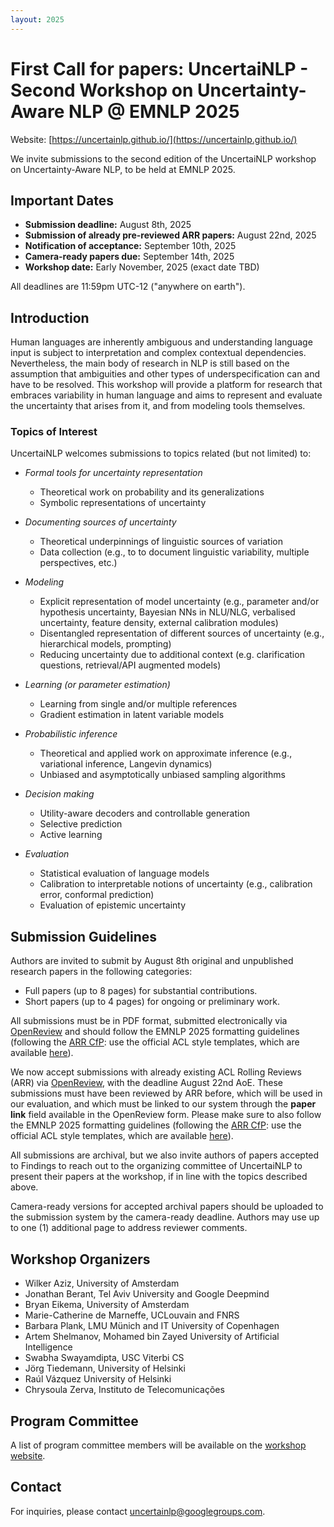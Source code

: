 ```yaml
---
layout: 2025
---
```


# First Call for papers: UncertaiNLP - Second Workshop on Uncertainty-Aware NLP @ EMNLP 2025
Website: [https://uncertainlp.github.io/](https://uncertainlp.github.io/)

We invite submissions to the second edition of the UncertaiNLP workshop on Uncertainty-Aware NLP, to be held at EMNLP 2025.


## Important Dates
- **Submission deadline:** August 8th, 2025
- **Submission of already pre-reviewed ARR papers:** August 22nd, 2025
- **Notification of acceptance:** September 10th, 2025
- **Camera-ready papers due:** September 14th, 2025
- **Workshop date:** Early November, 2025 (exact date TBD)

All deadlines are 11:59pm UTC-12 ("anywhere on earth").

## Introduction
Human languages are inherently ambiguous and understanding language input is subject to interpretation and complex contextual dependencies. Nevertheless, the main body of research in NLP is still based on the assumption that ambiguities and other types of underspecification can and have to be resolved. This workshop will provide a platform for research that embraces variability in human language and aims to represent and evaluate the uncertainty that arises from it, and from modeling tools themselves.

### Topics of Interest
UncertaiNLP welcomes submissions to topics related (but not limited) to:

- *Formal tools for uncertainty representation*
  - Theoretical work on probability and its generalizations
  - Symbolic representations of uncertainty

- *Documenting sources of uncertainty*
  - Theoretical underpinnings of linguistic sources of variation
  - Data collection (e.g., to to document linguistic variability, multiple perspectives, etc.)
 
- *Modeling*
  - Explicit representation of model uncertainty (e.g., parameter and/or hypothesis uncertainty, Bayesian NNs in NLU/NLG, verbalised uncertainty, feature density, external calibration modules)
  - Disentangled representation of different sources of uncertainty (e.g., hierarchical models, prompting)
  - Reducing uncertainty due to additional context (e.g. clarification questions, retrieval/API augmented models)

- *Learning (or parameter estimation)*
  - Learning from single and/or multiple references
  - Gradient estimation in latent variable models
 
- *Probabilistic inference*
  - Theoretical and applied work on approximate inference (e.g., variational inference, Langevin dynamics)
  - Unbiased and asymptotically unbiased sampling algorithms
 
- *Decision making*
  - Utility-aware decoders and controllable generation
  - Selective prediction
  - Active learning

- *Evaluation*
  - Statistical evaluation of language models
  - Calibration to interpretable notions of uncertainty (e.g., calibration error, conformal prediction)
  - Evaluation of epistemic uncertainty

## Submission Guidelines
Authors are invited to submit by August 8th original and unpublished research papers in the following categories:

- Full papers (up to 8 pages) for substantial contributions.
- Short papers (up to 4 pages) for ongoing or preliminary work.

All submissions must be in PDF format, submitted electronically via [OpenReview](https://openreview.net/group?id=EMNLP/2025/Workshop/UncertaiNLP) and should follow the EMNLP 2025 formatting guidelines (following the [ARR CfP](https://aclrollingreview.org/cfp): use the official ACL style templates, which are available [here](https://github.com/acl-org/acl-style-files)).

We now accept submissions with already existing ACL Rolling Reviews (ARR) via [OpenReview](https://openreview.net/group?id=EMNLP/2025/Workshop/UncertaiNLP_ARR_Commitment), with the deadline August 22nd AoE. These submissions must have been reviewed by ARR before, which will be used in our evaluation, and which must be linked to our system through the **paper link** field available in the OpenReview form. Please make sure to also follow the EMNLP 2025 formatting guidelines (following the [ARR CfP](https://aclrollingreview.org/cfp): use the official ACL style templates, which are available [here](https://github.com/acl-org/acl-style-files)).

All submissions are archival, but we also invite authors of papers accepted to Findings to reach out to the organizing committee of UncertaiNLP to present their papers at the workshop, if in line with the topics described above.

Camera-ready versions for accepted archival papers should be uploaded to the submission system by the camera-ready deadline. Authors may use up to one (1) additional page to address reviewer comments.

## Workshop Organizers
- Wilker Aziz, University of Amsterdam
- Jonathan Berant, Tel Aviv University and Google Deepmind
- Bryan Eikema, University of Amsterdam
- Marie-Catherine de Marneffe, UCLouvain and FNRS
- Barbara Plank, LMU Münich and IT University of Copenhagen
- Artem Shelmanov, Mohamed bin Zayed University of Artificial Intelligence
- Swabha Swayamdipta, USC Viterbi CS
- Jörg Tiedemann, University of Helsinki
- Raúl Vázquez University of Helsinki
- Chrysoula Zerva, Instituto de Telecomunicações

## Program Committee
A list of program committee members will be available on the [workshop website](https://uncertainlp.github.io/).

## Contact
For inquiries, please contact [uncertainlp@googlegroups.com](mailto:uncertainlp@googlegroups.com).